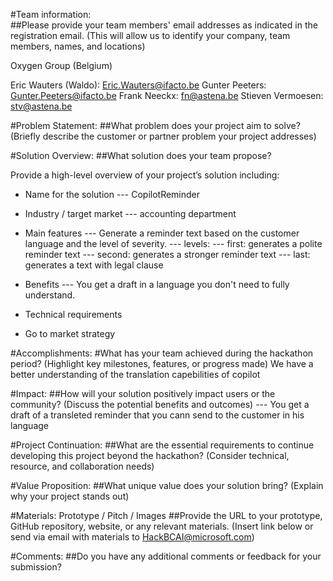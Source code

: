 
#Team information:  
##Please provide your team members' email addresses as indicated in the registration email. 
(This will allow us to identify your company, team members, names, and locations) 

Oxygen Group (Belgium)

Eric Wauters (Waldo): Eric.Wauters@ifacto.be
Gunter Peeters: Gunter.Peeters@ifacto.be
Frank Neeckx: fn@astena.be
Stieven Vermoesen: stv@astena.be

#Problem Statement: 
##What problem does your project aim to solve? 
(Briefly describe the customer or partner problem your project addresses) 

 

#Solution Overview: 
##What solution does your team propose? 
 
Provide a high-level overview of your project’s solution including: 
* Name for the solution
--- CopilotReminder

* Industry / target market
--- accounting department
 
* Main features
--- Generate a reminder text based on the customer language and the level of severity.
--- levels: 
--- first: generates a polite reminder text
--- second: generates a stronger reminder text
--- last: generates a text with legal clause
  
* Benefits
--- You get a draft in a language you don't need to fully understand.

* Technical requirements 
* Go to market strategy 
 

#Accomplishments: 
#What has your team achieved during the hackathon period? 
(Highlight key milestones, features, or progress made) 
We have a better understanding of the translation capebilities of copilot

#Impact: 
##How will your solution positively impact users or the community? 
(Discuss the potential benefits and outcomes) 
--- You get a draft of a transleted reminder that you cann send to the customer in his language
 

#Project Continuation: 
##What are the essential requirements to continue developing this project beyond the hackathon? 
(Consider technical, resource, and collaboration needs) 


#Value Proposition: 
##What unique value does your solution bring? 
(Explain why your project stands out) 
 

#Materials: Prototype / Pitch / Images 
##Provide the URL to your prototype, GitHub repository, website, or any relevant materials. 
(Insert link below or send via email with materials to HackBCAI@microsoft.com) 
 

#Comments: 
##Do you have any additional comments or feedback for your submission? 

